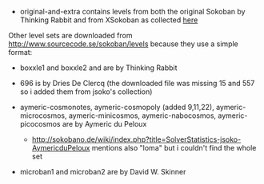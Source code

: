 - original-and-extra contains levels from both the original Sokoban by Thinking Rabbit and from XSokoban as collected [here](http://sokoban.dk/wp-content/uploads/2016/08/Thinking-Rabbit-Original-Plus-Extra.txt)

Other level sets are downloaded from http://www.sourcecode.se/sokoban/levels because they use a simple format:

- boxxle1 and boxxle2 and are by Thinking Rabbit

- 696 is by Dries De Clercq (the downloaded file was missing 15 and 557 so i added them from jsoko's collection)

- aymeric-cosmonotes, aymeric-cosmopoly (added 9,11,22), aymeric-microcosmos, aymeric-minicosmos, aymeric-nabocosmos, aymeric-picocosmos are by Aymeric du Peloux
  - http://sokobano.de/wiki/index.php?title=SolverStatistics-jsoko-AymericduPeloux mentions also "loma" but i couldn't find the whole set

- microban1 and microban2 are by David W. Skinner

